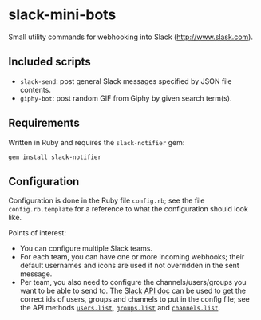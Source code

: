 # slack-mini-bots
Small utility commands for webhooking into Slack (http://www.slask.com).


## Included scripts

* `slack-send`: post general Slack messages specified by JSON file contents.
* `giphy-bot`: post random GIF from Giphy by given search term(s).


## Requirements

Written in Ruby and requires the `slack-notifier` gem: 

```gem install slack-notifier```


## Configuration

Configuration is done in the Ruby file `config.rb`; see the file `config.rb.template`
for a reference to what the configuration should look like.

Points of interest:
* You can configure multiple Slack teams.
* For each team, you can have one or more incoming webhooks; their default usernames
  and icons are used if not overridden in the sent message.
* Per team, you also need to configure the channels/users/groups you want to be
  able to send to. The [Slack API doc](https://api.slack.com/methods) can be used
  to get the correct ids of users, groups and channels to put in the config file;
  see the API methods
  [`users.list`](https://api.slack.com/methods/users.list/test),
  [`groups.list`](https://api.slack.com/methods/groups.list/test) and
  [`channels.list`](https://api.slack.com/methods/channels.list/test).
